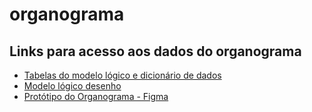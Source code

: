 # organograma

## Links para acesso aos dados do organograma

* [Tabelas do modelo lógico e dicionário de dados](https://docs.google.com/spreadsheets/d/1j6M0LJk34lq1U64cALrmsQjXfMIRTpAn43fZr_XtCxg/edit?usp=sharing) 
* [Modelo lógico desenho](//lucid.app/lucidchart/c233a1b8-c25b-4cf3-b62a-47c394593197/edit?existing=1&token=b8a887c39d8b053e81334d8c011051923cbea997-eml&page=0_0#) 
* [Protótipo do Organograma - Figma](https://www.figma.com/file/9zqFAg9PDJrA4lwPVUIudm/Organograma)
